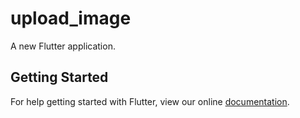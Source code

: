 # upload_image

A new Flutter application.

## Getting Started

For help getting started with Flutter, view our online
[documentation](https://flutter.io/).
